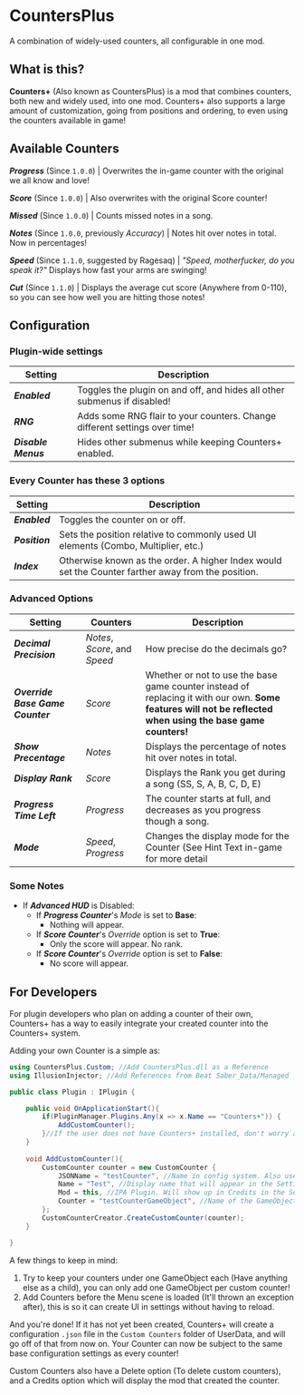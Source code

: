 # CountersPlus
A combination of widely-used counters, all configurable in one mod.

## What is this?
**Counters+** (Also known as CountersPlus) is a mod that combines counters, both new and widely used, into one mod. Counters+ also supports a large amount of customization, going from positions and ordering, to even using the counters available in game!

## Available Counters
***Progress*** (Since `1.0.0`) | Overwrites the in-game counter with the original we all know and love!

***Score*** (Since `1.0.0`) | Also overwrites with the original Score counter!

***Missed*** (Since `1.0.0`) | Counts missed notes in a song.

***Notes*** (Since `1.0.0`, previously *Accuracy*) | Notes hit over notes in total. Now in percentages!

***Speed*** (Since `1.1.0`, suggested by Ragesaq) | *"Speed, motherfucker, do you speak it?"* Displays how fast your arms are swinging!

***Cut*** (Since `1.1.0`) | Displays the average cut score (Anywhere from 0-110), so you can see how well you are hitting those notes!

## Configuration

### Plugin-wide settings
|Setting|Description|
|-|-|
|***Enabled***|Toggles the plugin on and off, and hides all other submenus if disabled!|
|***RNG***|Adds some RNG flair to your counters. Change different settings over time!|
|***Disable Menus***|Hides other submenus while keeping Counters+ enabled.|

### Every Counter has these 3 options
|Setting|Description|
|-|-|
|***Enabled***|Toggles the counter on or off.|
|***Position***|Sets the position relative to commonly used UI elements (Combo, Multiplier, etc.)|
|***Index***|Otherwise known as the order. A higher Index would set the Counter farther away from the position.|

### Advanced Options
|Setting|Counters|Description
|-|-|-|
|***Decimal Precision***|*Notes*, *Score*, and *Speed*|How precise do the decimals go?|
|***Override Base Game Counter***|*Score*|Whether or not to use the base game counter instead of replacing it with our own. **Some features will not be reflected when using the base game counters!**|
|***Show Precentage***|*Notes*|Displays the percentage of notes hit over notes in total.|
|***Display Rank***|*Score*|Displays the Rank you get during a song (SS, S, A, B, C, D, E)|
|***Progress Time Left***|*Progress*|The counter starts at full, and decreases as you progress though a song.|
|***Mode***|*Speed*, *Progress*|Changes the display mode for the Counter (See Hint Text in-game for more detail|

### Some Notes

- If ***Advanced HUD*** is Disabled:
  - If ***Progress Counter***'s *Mode* is set to **Base**:
    - Nothing will appear.
  - If ***Score Counter***'s *Override* option is set to **True**:
    - Only the score will appear. No rank.
  - If ***Score Counter***'s *Override* option is set to **False**:
    - No score will appear.

## For Developers
For plugin developers who plan on adding a counter of their own, Counters+ has a way to easily integrate your created counter into the Counters+ system.

Adding your own Counter is a simple as:

```csharp
using CountersPlus.Custom; //Add CountersPlus.dll as a Reference
using IllusionInjector; //Add References from Beat Saber_Data/Managed

public class Plugin : IPlugin {

	public void OnApplicationStart(){
		if(PluginManager.Plugins.Any(x => x.Name == "Counters+")) {
			AddCustomCounter();
		}//If the user does not have Counters+ installed, don't worry about it.
	}
	
	void AddCustomCounter(){
		CustomCounter counter = new CustomCounter {
			JSONName = "testCounter", //Name in config system. Also used as an identifier. Don't plan on changing this.
			Name = "Test", //Display name that will appear in the SettingsUI.
			Mod = this, //IPA Plugin. Will show up in Credits in the SettingsUI.
			Counter = "testCounterGameObject", //Name of the GameObject that holds your Counter component. Used to hook into the Counters+ system.
		};
		CustomCounterCreator.CreateCustomCounter(counter);
	}

}
```

A few things to keep in mind:
1. Try to keep your counters under one GameObject each (Have anything else as a child), you can only add one GameObject per custom counter!
2. Add Counters before the Menu scene is loaded (It'll thrown an exception after), this is so it can create UI in settings without having to reload.

And you're done! If it has not yet been created, Counters+ will create a configuration `.json` file in the `Custom Counters` folder of UserData, and will go off of that from now on. Your Counter can now be subject to the same base configuration settings as every counter!

Custom Counters also have a Delete option (To delete custom counters), and a Credits option which will display the mod that created the counter.
